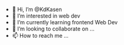 - 👋 Hi, I’m @KdKasen 
- 👀 I’m interested in web dev
- 🌱 I’m currently learning frontend Web Dev
- 💞️ I’m looking to collaborate on ...
- 📫 How to reach me ...

<!---
KdKasen/KdKasen is a ✨ special ✨ repository because its `README.md` (this file) appears on your GitHub profile.
You can click the Preview link to take a look at your changes.
--->
